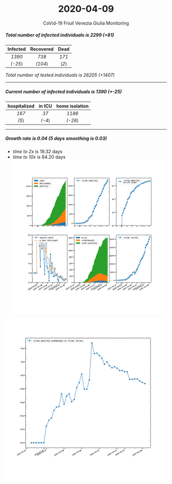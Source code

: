 <div align='center'>

# 2020-04-09
CoVid-19 Friuli Venezia Giulia Monitoring
</div>

##### Total number of infected individuals is 2299 (+81)
Infected | Recovered | Dead
:---: | :---: | :---:
*1390* | *738* | *171*
*(-25*) | *(104*) | (*2*)

*Total number of tested individuals is 26205 (+1407)*
***
##### Current number of infected individuals is 1390 (+-25)
hospitalized | in ICU | home isolation
:---: | :---: | :---:
*167* |*37* |*1186*
*(5*) |*(-4*) |*(-26*)
***
##### Growth rate is 0.04 (5 days smoothing is 0.03)
- *time to 2x* is 19.32 days
- *time to 10x* is 64.20 days
![stats][stats]

![infected_normalized][infected_normalized]

[stats]: stats_FriuliVeneziaGiulia.png
[infected_normalized]: infected_normalized_FriuliVeneziaGiulia.png
